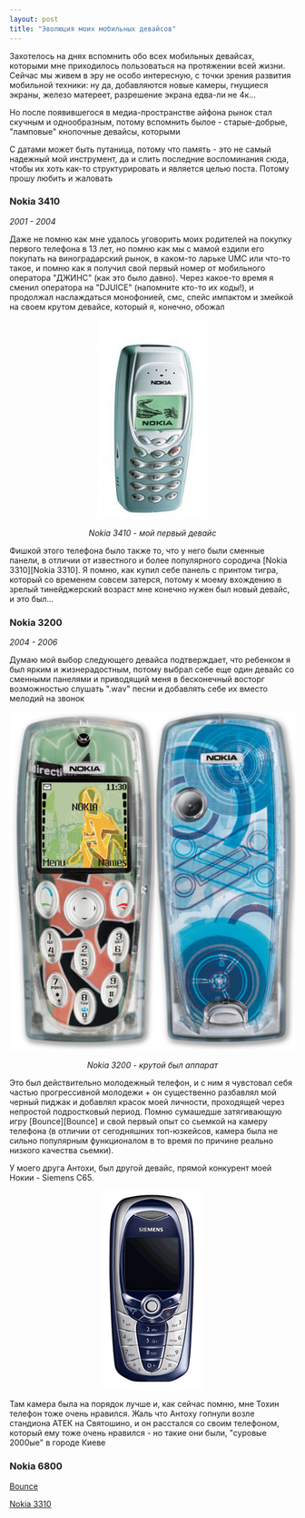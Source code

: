 ```yaml
---
layout: post
title: "Эволюция моих мобильных девайсов"
---
```


Захотелось на днях вспомнить обо всех мобильных девайсах, которыми мне приходилось
пользоваться на протяжении всей жизни. Сейчас мы живем в эру не особо интересную, 
с точки зрения развития мобильной техники: ну да, добавляются новые камеры, гнущиеся экраны, железо матереет, разрешение экрана едва-ли не 4к... 

Но после появившегося в медиа-пространстве айфона рынок стал скучным и однообразным, потому вспомнить 
былое - старые-добрые, "ламповые" кнопочные девайсы, которыми 

С датами может быть путаница, потому что память - это не самый надежный мой инструмент, да
и слить последние воспоминания сюда, чтобы их хоть как-то структурировать и является целью поста.
Потому прошу любить и жаловать

<h3> Nokia 3410 </h3>
<i>2001 - 2004</i>

Даже не помню как мне удалось уговорить моих родителей на покупку первого телефона в 13 лет, но помню
как мы с мамой ездили его покупать на виноградарский рынок, в каком-то ларьке UMC или что-то такое, и помню
как я получил свой первый номер от мобильного оператора "ДЖИНС" (как это было давно). Через какое-то время я сменил оператора на 
"DJUICE" (напомните кто-то их коды!), и продолжал наслаждаться монофонией, смс, спейс импактом и змейкой на своем крутом девайсе, 
который я, конечно, обожал

<p align="center"> 
<img src="/pics/3410.jpg">
</p>

<p align="center"><i>Nokia 3410 - мой первый девайс</i></p>
<p align="left">

Фишкой этого телефона было также то, что у него были сменные панели, в отличии от известного и более популярного 
сородича [Nokia 3310][Nokia 3310]. Я помню, как купил
себе панель с принтом тигра, который со временем совсем затерся, потому к моему вхождению в зрелый тинейджерский возраст
мне конечно нужен был новый девайс, и это был...
</p>

<h3> Nokia 3200 </h3>
<i>2004 - 2006</i>


Думаю мой выбор следующего девайса подтверждает, что ребенком я был ярким и жизнерадостным, потому выбрал себе 
еще один девайс со сменными панелями и приводящий меня в бесконечный восторг возможностью слушать ".wav" песни и добавлять себе их вместо мелодий на звонок

<p align="center"> 
<img src="/pics/3200.png">
</p>

<p align="center"><i>Nokia 3200 - крутой был аппарат</i><p align="center">


Это был действительно молодежный телефон, и с ним я чувстовал себя частью прогрессивной молодежи + он существенно разбавлял мой черный пиджак и добавлял красок моей личности, проходящей через непростой подростковый период.
Помню сумашедше затягивающую игру [Bounce][Bounce] и свой первый опыт со сьемкой на камеру телефона (в отличии от сегодняшних топ-юзкейсов, камера была не сильно
популярным функционалом в то время по причине реально низкого качества сьемки).

У моего друга Антохи, был другой девайс, прямой конкурент моей Нокии - Siemens C65. 

<p align="center"> 
<img src="/pics/siemens-c65.JPG">
</p>

Там камера была на порядок лучше и, как сейчас помню, мне Тохин телефон тоже очень нравился. Жаль что Антоху гопнули
возле стандиона АТЕК на Святошино, и он расстался со своим телефоном, который ему тоже очень нравился - но такие они были, "суровые 2000ые" в городе Киеве

<h3> Nokia 6800 </h3>


[Bounce](https://en.wikipedia.org/wiki/Bounce_(video_game_series))

[Nokia 3310](https://www.gsmarena.com/nokia_3310-192.php)
